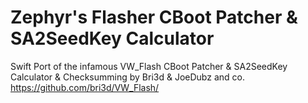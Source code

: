 # Zephyr's Flasher CBoot Patcher & SA2SeedKey Calculator

Swift Port of the infamous VW_Flash CBoot Patcher & SA2SeedKey Calculator & Checksumming by Bri3d &amp; JoeDubz and co.
https://github.com/bri3d/VW_Flash/
